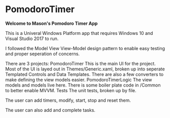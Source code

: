 # PomodoroTimer

<b>Welcome to Mason's Pomodoro Timer App</b>

This is a Univeral Windows Platform app that requires Windows 10 and Visual Studio 2017 to run.

I followed the Model View View-Model design pattern to enable easy testing and proper seperation of concerns.

There are 3 projects:
    PomodoroTimer
        This is the main UI for the project. Most of the UI is layed out in Themes/Generic.xaml, broken up into seperate Templated Controls and Data Templates.
        There are also a few converters to make defining the view models easier.
    PomodoroTimerLogic
        The view models and models live here. There is some boiler plate code in /Common to better enable MVVM.
    Tests
        The unit tests, broken up by file.

The user can add timers, modify, start, stop and reset them.

The user can also add and complete tasks.
